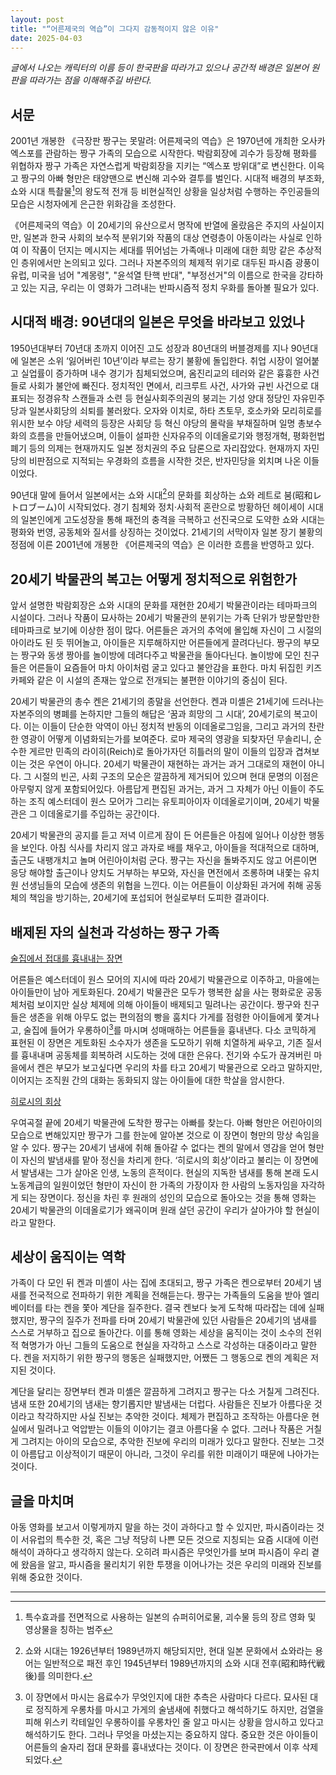 ```yaml
---
layout: post
title: "“어른제국의 역습”이 그다지 감동적이지 않은 이유"
date: 2025-04-03
---
```


_글에서 나오는 캐릭터의 이름 등이 한국판을 따라가고 있으나 공간적 배경은 일본어 원판을 따라가는 점을 이해해주길 바란다._

## 서문

2001년 개봉한 《극장판 짱구는 못말려: 어른제국의 역습》은 1970년에 개최한 오사카 엑스포를 관람하는 짱구 가족의 모습으로 시작한다. 박람회장에 괴수가 등장해 평화를 위협하자 짱구 가족은 자연스럽게 박람회장을 지키는 “엑스포 방위대”로 변신한다. 이윽고 짱구의 아빠 형만은 태양맨으로 변신해 괴수와 결투를 벌인다. 시대적 배경의 부조화, 쇼와 시대 특촬물[^1]의 왕도적 전개 등 비현실적인 상황을 일상처럼 수행하는 주인공들의 모습은 시청자에게 은근한 위화감을 조성한다.

《어른제국의 역습》이 20세기의 유산으로서 명작에 반열에 올랐음은 주지의 사실이지만, 일본과 한국 사회의 보수적 분위기와 작품의 대상 연령층이 아동이라는 사실로 인하여 이 작품이 던지는 메시지는 세대를 뛰어넘는 가족애나 미래에 대한 희망 같은 추상적인 층위에서만 논의되고 있다. 그러나 자본주의의 체제적 위기로 대두된 파시즘 광풍이 유럽, 미국을 넘어 "계몽령", "윤석열 탄핵 반대", "부정선거"의 이름으로 한국을 강타하고 있는 지금, 우리는 이 영화가 그려내는 반파시즘적 정치 우화를 돌아볼 필요가 있다.

## 시대적 배경: 90년대의 일본은 무엇을 바라보고 있었나

1950년대부터 70년대 초까지 이어진 고도 성장과 80년대의 버블경제를 지나 90년대에 일본은 소위 ‘잃어버린 10년’이라 부르는 장기 불황에 돌입한다. 취업 시장이 얼어붙고 실업률이 증가하며 내수 경기가 침체되었으며, 옴진리교의 테러와 같은 흉흉한 사건들로 사회가 불안에 빠진다. 정치적인 면에서, 리크루트 사건, 사가와 규빈 사건으로 대표되는 정경유착 스캔들과 소련 등 현실사회주의권의 붕괴는 기성 양대 정당인 자유민주당과 일본사회당의 쇠퇴를 불러왔다. 오자와 이치로, 하타 츠토무, 호소카와 모리히로를 위시한 보수 야당 세력의 등장은 사회당 등 혁신 야당의 몰락을 부채질하며 일명 총보수화의 흐름을 만들어냈으며, 이들이 설파한 신자유주의 이데올로기와 행정개혁, 평화헌법 폐기 등의 의제는 현재까지도 일본 정치권의 주요 담론으로 자리잡았다. 현재까지 자민당의 비판점으로 지적되는 우경화의 흐름을 시작한 것은, 반자민당을 외치며 나온 이들이었다.

90년대 말에 들어서 일본에서는 쇼와 시대[^2]의 문화를 회상하는 쇼와 레트로 붐(昭和レトロブーム)이 시작되었다. 경기 침체와 정치·사회적 혼란으로 방황하던 헤이세이 시대의 일본인에게 고도성장을 통해 패전의 충격을 극복하고 선진국으로 도약한 쇼와 시대는 평화와 번영, 공동체와 질서를 상징하는 것이었다. 21세기의 서막이자 일본 장기 불황의 정점에 이른 2001년에 개봉한 《어른제국의 역습》은 이러한 흐름을 반영하고 있다.

## 20세기 박물관의 복고는 어떻게 정치적으로 위험한가

앞서 설명한 박람회장은 쇼와 시대의 문화를 재현한 20세기 박물관이라는 테마파크의 시설이다. 그러나 작품이 묘사하는 20세기 박물관의 분위기는 가족 단위가 방문할만한 테마파크로 보기에 이상한 점이 많다. 어른들은 과거의 추억에 몰입해 자신이 그 시절의 아이라도 된 듯 뛰어놀고, 아이들은 지루해하지만 어른들에게 끌려다닌다. 짱구의 부모는 짱구와 동생 짱아를 놀이방에 데려다주고 박물관을 돌아다닌다. 놀이방에 모인 친구들은 어른들이 요즘들어 마치 아이처럼 굴고 있다고 불안감을 표한다. 마치 뒤집힌 키즈 카페와 같은 이 시설의 존재는 앞으로 전개되는 불편한 이야기의 중심이 된다.

20세기 박물관의 총수 켄은 21세기의 종말을 선언한다. 켄과 미셸은 21세기에 드러나는 자본주의의 병폐를 논하지만 그들의 해답은 ‘꿈과 희망의 그 시대’, 20세기로의 복고이다. 이는 이들이 단순한 악역이 아닌 정치적 반동의 이데올로그임을, 그리고 과거의 찬란한 영광이 어떻게 이념화되는가를 보여준다. 로마 제국의 영광을 되찾자던 무솔리니, 순수한 게르만 민족의 라이히(Reich)로 돌아가자던 히틀러의 말이 이들의 입장과 겹쳐보이는 것은 우연이 아니다. 20세기 박물관이 재현하는 과거는 과거 그대로의 재현이 아니다. 그 시절의 빈곤, 사회 구조의 모순은 깔끔하게 제거되어 있으며 현대 문명의 이점은 아무렇지 않게 포함되어있다. 아름답게 편집된 과거는, 과거 그 자체가 아닌 이들이 주도하는 조직 예스터데이 원스 모어가 그리는 유토피아이자 이데올로기이며, 20세기 박물관은 그 이데올로기를 주입하는 공간이다.

20세기 박물관의 공지를 듣고 저녁 이르게 잠이 든 어른들은 아침에 일어나 이상한 행동을 보인다. 아침 식사를 차리지 않고 과자로 배를 채우고, 아이들을 적대적으로 대하며, 출근도 내팽개치고 놀며 어린아이처럼 군다. 짱구는 자신을 돌봐주지도 않고 어른이면 응당 해야할 출근이나 양치도 거부하는 부모와, 자신을 면전에서 조롱하며 내쫓는 유치원 선생님들의 모습에 생존의 위협을 느낀다. 이는 어른들이 이상화된 과거에 취해 공동체의 책임을 방기하는, 20세기에 포섭되어 현실로부터 도피한 결과이다.

## 배제된 자의 실천과 각성하는 짱구 가족

[술집에서 접대를 흉내내는 장면](https://www.youtube.com/watch?v=3lDq4IvYEzU)

어른들은 예스터데이 원스 모어의 지시에 따라 20세기 박물관으로 이주하고, 마을에는 아이들만이 남아 게토화된다. 20세기 박물관은 모두가 행복한 삶을 사는 평화로운 공동체처럼 보이지만 실상 체제에 의해 아이들이 배제되고 밀려나는 공간이다. 짱구와 친구들은 생존을 위해 아무도 없는 편의점의 빵을 훔치다 가게를 점령한 아이들에게 쫓겨나고, 술집에 들어가 우롱하이[^3]를 마시며 성매매하는 어른들을 흉내낸다. 다소 코믹하게 표현된 이 장면은 게토화된 소수자가 생존을 도모하기 위해 치열하게 싸우고, 기존 질서를 흉내내며 공동체를 회복하려 시도하는 것에 대한 은유다. 전기와 수도가 끊겨버린 마을에서 켄은 부모가 보고싶다면 우리의 차를 타고 20세기 박물관으로 오라고 말하지만, 이어지는 조직원 간의 대화는 동화되지 않는 아이들에 대한 학살을 암시한다.

[히로시의 회상](https://www.youtube.com/watch?v=pqZciXzAKyg)

우여곡절 끝에 20세기 박물관에 도착한 짱구는 아빠를 찾는다. 아빠 형만은 어린아이의 모습으로 변해있지만 짱구가 그를 한눈에 알아본 것으로 이 장면이 형만의 망상 속임을 알 수 있다. 짱구는 20세기 냄새에 취해 돌아갈 수 없다는 켄의 말에서 영감을 얻어 형만이 자신의 발냄새를 맡아 정신을 차리게 한다. ‘히로시의 회상’이라고 불리는 이 장면에서 발냄새는 그가 살아온 인생, 노동의 흔적이다. 현실의 지독한 냄새를 통해 본래 도시 노동계급의 일원이었던 형만이 자신이 한 가족의 가장이자 한 사람의 노동자임을 자각하게 되는 장면이다. 정신을 차린 후 원래의 성인의 모습으로 돌아오는 것을 통해 영화는 20세기 박물관의 이데올로기가 왜곡이며 원래 살던 공간이 우리가 살아가야 할 현실이라고 말한다.

## 세상이 움직이는 역학

가족이 다 모인 뒤 켄과 미셸이 사는 집에 초대되고, 짱구 가족은 켄으로부터 20세기 냄새를 전국적으로 전파하기 위한 계획을 전해듣는다. 짱구는 가족들의 도움을 받아 엘리베이터를 타는 켄을 쫓아 계단을 질주한다. 결국 켄보다 늦게 도착해 따라잡는 데에 실패했지만, 짱구의 질주가 전파를 타며 20세기 박물관에 있던 사람들은 20세기의 냄새를 스스로 거부하고 집으로 돌아간다. 이를 통해 영화는 세상을 움직이는 것이 소수의 전위적 혁명가가 아닌 그들의 도움으로 현실을 자각하고 스스로 각성하는 대중이라고 말한다. 켄을 저지하기 위한 짱구의 행동은 실패했지만, 어쨌든 그 행동으로 켄의 계획은 저지된 것이다.

계단을 달리는 장면부터 켄과 미셸은 깔끔하게 그려지고 짱구는 다소 거칠게 그려진다. 냄새 또한 20세기의 냄새는 향기롭지만 발냄새는 더럽다. 사람들은 진보가 아름다운 것이라고 착각하지만 사실 진보는 추악한 것이다. 체제가 편집하고 조작하는 아름다운 현실에서 밀려나고 억압받는 이들의 이야기는 결코 아름다울 수 없다. 그러나 작품은 거칠게 그려지는 아이의 모습으로, 추악한 진보에 우리의 미래가 있다고 말한다. 진보는 그것이 아름답고 이상적이기 때문이 아니라, 그것이 우리를 위한 미래이기 때문에 나아가는 것이다.

## 글을 마치며

아동 영화를 보고서 이렇게까지 말을 하는 것이 과하다고 할 수 있지만, 파시즘이라는 것이 서유럽의 특수한 것, 혹은 그냥 적당히 나쁜 모든 것으로 지칭되는 요즘 시대에 이런 해석이 과하다고 생각하지 않는다. 오히려 파시즘은 무엇인가를 보며 파시즘이 우리 곁에 왔음을 알고, 파시즘을 물리치기 위한 투쟁을 이어나가는 것은 우리의 미래와 진보를 위해 중요한 것이다.

---

[^1]: 특수효과를 전면적으로 사용하는 일본의 슈퍼히어로물, 괴수물 등의 장르 영화 및 영상물을 칭하는 범주
[^2]: 쇼와 시대는 1926년부터 1989년까지 해당되지만, 현대 일본 문화에서 쇼와라는 용어는 일반적으로 패전 후인 1945년부터 1989년까지의 쇼와 시대 전후(昭和時代戦後)를 의미한다.
[^3]: 이 장면에서 마시는 음료수가 무엇인지에 대한 추측은 사람마다 다르다. 묘사된 대로 정직하게 우롱차를 마시고 가게의 술냄새에 취했다고 해석하기도 하지만, 검열을 피해 위스키 칵테일인 우롱하이를 우롱차인 줄 알고 마시는 상황을 암시하고 있다고 해석하기도 한다. 그러나 무엇을 마셨는지는 중요하지 않다. 중요한 것은 아이들이 어른들의 술자리 접대 문화를 흉내냈다는 것이다. 이 장면은 한국판에서 이후 삭제되었다.

